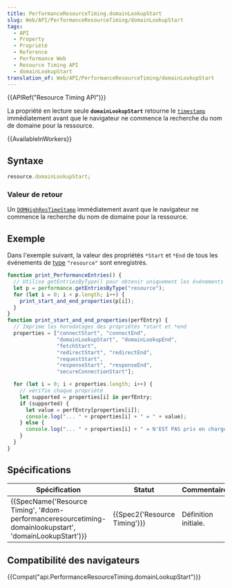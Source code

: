 ```yaml
---
title: PerformanceResourceTiming.domainLookupStart
slug: Web/API/PerformanceResourceTiming/domainLookupStart
tags:
  - API
  - Property
  - Propriété
  - Reference
  - Performance Web
  - Resource Timing API
  - domainLookupStart
translation_of: Web/API/PerformanceResourceTiming/domainLookupStart
---
```

{{APIRef("Resource Timing API")}}

La propriété en lecture seule **`domainLookupStart`** retourne le [`timestamp`](/fr/docs/Web/API/DOMHighResTimeStamp) immédiatement avant que le navigateur ne commence la recherche du nom de domaine pour la ressource.

{{AvailableInWorkers}}

## Syntaxe

```js
resource.domainLookupStart;
```

### Valeur de retour

Un [`DOMHighResTimeStamp`](/fr/docs/Web/API/DOMHighResTimeStamp) immédiatement avant que le navigateur ne commence la recherche du nom de domaine pour la ressource.

## Exemple

Dans l'exemple suivant, la valeur des propriétés `*Start` et `*End` de tous les événements de [type](/fr/docs/Web/API/PerformanceEntry/entryType) `"resource"` sont enregistrés.

```js
function print_PerformanceEntries() {
  // Utilise getEntriesByType() pour obtenir uniquement les événements "resource"
  let p = performance.getEntriesByType("resource");
  for (let i = 0; i < p.length; i++) {
    print_start_and_end_properties(p[i]);
  }
}
function print_start_and_end_properties(perfEntry) {
  // Imprime les horodatages des propriétés *start et *end
  properties = ["connectStart", "connectEnd",
                "domainLookupStart", "domainLookupEnd",
                "fetchStart",
                "redirectStart", "redirectEnd",
                "requestStart",
                "responseStart", "responseEnd",
                "secureConnectionStart"];

  for (let i = 0; i < properties.length; i++) {
    // vérifie chaque propriété
    let supported = properties[i] in perfEntry;
    if (supported) {
      let value = perfEntry[properties[i]];
      console.log("... " + properties[i] + " = " + value);
    } else {
      console.log("... " + properties[i] + " = N'EST PAS pris en charge");
    }
  }
}
```

## Spécifications

| Spécification                                                                                                                                        | Statut                               | Commentaire          |
| ---------------------------------------------------------------------------------------------------------------------------------------------------- | ------------------------------------ | -------------------- |
| {{SpecName('Resource Timing', '#dom-performanceresourcetiming-domainlookupstart', 'domainLookupStart')}} | {{Spec2('Resource Timing')}} | Définition initiale. |

## Compatibilité des navigateurs

{{Compat("api.PerformanceResourceTiming.domainLookupStart")}}
